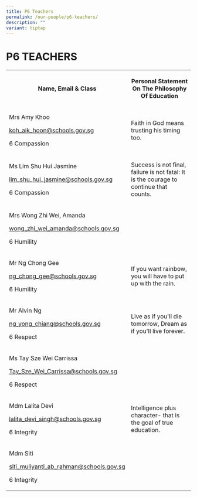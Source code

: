 ```yaml
---
title: P6 Teachers
permalink: /our-people/p6-teachers/
description: ""
variant: tiptap
---
```

<h1><strong>P6 TEACHERS</strong></h1>
<table style="minWidth: 50px">
<colgroup>
<col>
<col>
</colgroup>
<tbody>
<tr>
<th rowspan="1" colspan="1">
<p>Name, Email &amp; Class</p>
</th>
<th rowspan="1" colspan="1">
<p>Personal Statement On The Philosophy Of Education</p>
</th>
</tr>
<tr>
<td rowspan="1" colspan="1">
<p>Mrs Amy Khoo</p>
<p><a href="mailto:koh_aik_hoon@schools.gov.sg" rel="noopener noreferrer nofollow" target="_blank">koh_aik_hoon@schools.gov.sg</a>
</p>
<p>6 Compassion</p>
</td>
<td rowspan="1" colspan="1">
<p>Faith in God means trusting his timing too.</p>
</td>
</tr>
<tr>
<td rowspan="1" colspan="1">
<p>Ms Lim Shu Hui Jasmine</p>
<p><a href="mailto:lim_shu_hui_jasmine@schools.gov.sg" rel="noopener noreferrer nofollow" target="_blank">lim_shu_hui_jasmine@schools.gov.sg</a>
</p>
<p>6 Compassion</p>
</td>
<td rowspan="1" colspan="1">
<p>Success is not final, failure is not fatal: It is the courage to continue
that counts.</p>
<p></p>
</td>
</tr>
<tr>
<td rowspan="1" colspan="1">
<p>Mrs Wong Zhi Wei, Amanda</p>
<p><a href="mailto:wong_zhi_wei_amanda@schools.gov.sg" rel="noopener noreferrer nofollow" target="_blank">wong_zhi_wei_amanda@schools.gov.sg</a>
</p>
<p>6 Humility</p>
</td>
<td rowspan="1" colspan="1">
<p></p>
</td>
</tr>
<tr>
<td rowspan="1" colspan="1">
<p>Mr Ng Chong Gee</p>
<p><a href="mailto:ng_chong_gee@schools.gov.sg" rel="noopener noreferrer nofollow" target="_blank">ng_chong_gee@schools.gov.sg</a>
</p>
<p>6 Humility</p>
</td>
<td rowspan="1" colspan="1">
<p>If you want rainbow, you will have to put up with the rain.</p>
</td>
</tr>
<tr>
<td rowspan="1" colspan="1">
<p>Mr Alvin Ng</p>
<p><a href="mailto:ng_yong_chiang@schools.gov.sg" rel="noopener noreferrer nofollow" target="_blank">ng_yong_chiang@schools.gov.sg</a>
</p>
<p>6 Respect</p>
<p></p>
</td>
<td rowspan="1" colspan="1">
<p>Live as if you'll die tomorrow, Dream as if you'll live forever.</p>
</td>
</tr>
<tr>
<td rowspan="1" colspan="1">
<p>Ms Tay Sze Wei Carrissa</p>
<p><a href="mailto:Tay_Sze_Wei_Carrissa@schools.gov.sg" rel="noopener noreferrer nofollow" target="_blank">Tay_Sze_Wei_Carrissa@schools.gov.sg</a>
</p>
<p>6 Respect</p>
</td>
<td rowspan="1" colspan="1">
<p></p>
</td>
</tr>
<tr>
<td rowspan="1" colspan="1">
<p>Mdm Lalita Devi</p>
<p><a href="mailto:lalita_devi_singh@schools.gov.sg" rel="noopener noreferrer nofollow" target="_blank">lalita_devi_singh@schools.gov.sg</a>
</p>
<p>6 Integrity</p>
</td>
<td rowspan="1" colspan="1">
<p>Intelligence plus character- that is the goal of true education.</p>
</td>
</tr>
<tr>
<td rowspan="1" colspan="1">
<p>Mdm Siti</p>
<p><a href="mailto:siti_muliyanti_ab_rahman@schools.gov.sg" rel="noopener noreferrer nofollow" target="_blank">siti_muliyanti_ab_rahman@schools.gov.sg</a>
</p>
<p>6 Integrity</p>
</td>
<td rowspan="1" colspan="1">
<p></p>
</td>
</tr>
</tbody>
</table>
<p></p>